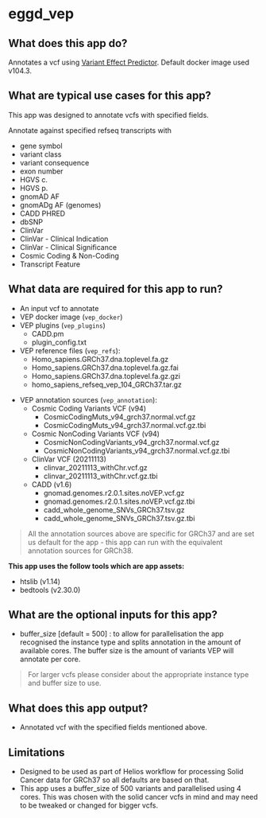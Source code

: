 # eggd_vep

## What does this app do?

Annotates a vcf using [Variant Effect Predictor](https://github.com/Ensembl/ensembl-vep). Default docker image used v104.3.

## What are typical use cases for this app?
This app was designed to annotate vcfs with specified fields.

Annotate against specified refseq transcripts with
- gene symbol
- variant class
- variant consequence
- exon number
- HGVS c.
- HGVS p.
- gnomAD AF
- gnomADg AF (genomes)
- CADD PHRED
- dbSNP
- ClinVar
- ClinVar - Clinical Indication
- ClinVar - Clinical Significance
- Cosmic Coding & Non-Coding
- Transcript Feature

## What data are required for this app to run?
- An input vcf to annotate
- VEP docker image (`vep_docker`)
- VEP plugins (`vep_plugins`)
    - CADD.pm
    - plugin_config.txt
- VEP reference files (`vep_refs`):
    - Homo_sapiens.GRCh37.dna.toplevel.fa.gz
    - Homo_sapiens.GRCh37.dna.toplevel.fa.gz.fai
    - Homo_sapiens.GRCh37.dna.toplevel.fa.gz.gzi
    - homo_sapiens_refseq_vep_104_GRCh37.tar.gz
* VEP annotation sources (`vep_annotation`):
   - Cosmic Coding Variants VCF (v94)
      - CosmicCodingMuts_v94_grch37.normal.vcf.gz
      - CosmicCodingMuts_v94_grch37.normal.vcf.gz.tbi
  - Cosmic NonCoding Variants VCF (v94)
      - CosmicNonCodingVariants_v94_grch37.normal.vcf.gz
      - CosmicNonCodingVariants_v94_grch37.normal.vcf.gz.tbi
  - ClinVar VCF (20211113)
      - clinvar_20211113_withChr.vcf.gz
      - clinvar_20211113_withChr.vcf.gz.tbi
  - CADD (v1.6)
      - gnomad.genomes.r2.0.1.sites.noVEP.vcf.gz
      - gnomad.genomes.r2.0.1.sites.noVEP.vcf.gz.tbi
      - cadd_whole_genome_SNVs_GRCh37.tsv.gz
      - cadd_whole_genome_SNVs_GRCh37.tsv.gz.tbi

> All the annotation sources above are specific for GRCh37 and are set us default for the app - this app can run with the equivalent annotation sources for GRCh38.

__This app uses the follow tools which are app assets:__
* htslib (v1.14)
* bedtools (v2.30.0)

## What are the optional inputs for this app?
- buffer_size [default = 500] : to allow for parallelisation the app recognised the instance type and splits annotation in the amount of available cores. The buffer size is the amount of variants VEP will annotate per core.

> For larger vcfs please consider about the appropriate  instance type and buffer size to use.
## What does this app output?
- Annotated vcf with the specified fields mentioned above.

## Limitations
- Designed to be used as part of Helios workflow for processing Solid Cancer data for GRCh37 so all defaults are based on that.
- This app uses a buffer_size of 500 variants and parallelised using 4 cores. This was chosen with the solid cancer vcfs in mind and may need to be tweaked or changed for bigger vcfs.

